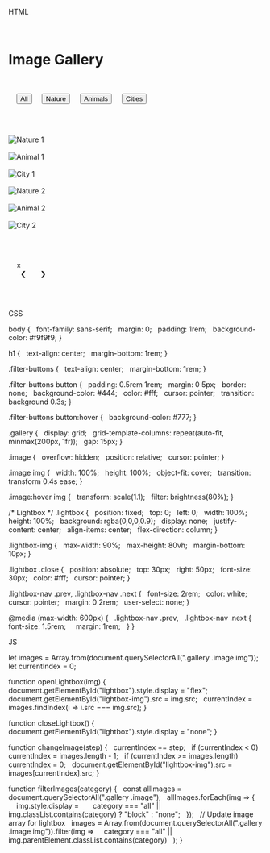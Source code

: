 HTML 

<!DOCTYPE html>
<html lang="en">
<head>
  <meta charset="UTF-8" />
  <meta name="viewport" content="width=device-width, initial-scale=1.0" />
  <title>Responsive Image Gallery</title>
  <link rel="stylesheet" href="style.css" />
</head>
<body>
  <h1>Image Gallery</h1>

  <!-- Filter Buttons -->
  <div class="filter-buttons">
    <button onclick="filterImages('all')">All</button>
    <button onclick="filterImages('nature')">Nature</button>
    <button onclick="filterImages('animals')">Animals</button>
    <button onclick="filterImages('cities')">Cities</button>
  </div>

  <!-- Image Grid -->
  <div class="gallery">
    <div class="image nature"><img src="nature1.jpg" alt="Nature 1" onclick="openLightbox(this)" /></div>
    <div class="image animals"><img src="animal1.jpg" alt="Animal 1" onclick="openLightbox(this)" /></div>
    <div class="image cities"><img src="city1.jpg" alt="City 1" onclick="openLightbox(this)" /></div>
    <div class="image nature"><img src="nature2.jpg" alt="Nature 2" onclick="openLightbox(this)" /></div>
    <div class="image animals"><img src="animal2.jpg" alt="Animal 2" onclick="openLightbox(this)" /></div>
    <div class="image cities"><img src="city2.jpg" alt="City 2" onclick="openLightbox(this)" /></div>
  </div>

  <!-- Lightbox -->
  <div id="lightbox" class="lightbox">
    <span class="close" onclick="closeLightbox()">&times;</span>
    <img class="lightbox-img" id="lightbox-img" />
    <div class="lightbox-nav">
      <span class="prev" onclick="changeImage(-1)">❮</span>
      <span class="next" onclick="changeImage(1)">❯</span>
    </div>
  </div>

  <script src="script.js"></script>
</body>
</html>

CSS

body {
  font-family: sans-serif;
  margin: 0;
  padding: 1rem;
  background-color: #f9f9f9;
}

h1 {
  text-align: center;
  margin-bottom: 1rem;
}

.filter-buttons {
  text-align: center;
  margin-bottom: 1rem;
}

.filter-buttons button {
  padding: 0.5rem 1rem;
  margin: 0 5px;
  border: none;
  background-color: #444;
  color: #fff;
  cursor: pointer;
  transition: background 0.3s;
}

.filter-buttons button:hover {
  background-color: #777;
}

.gallery {
  display: grid;
  grid-template-columns: repeat(auto-fit, minmax(200px, 1fr));
  gap: 15px;
}

.image {
  overflow: hidden;
  position: relative;
  cursor: pointer;
}

.image img {
  width: 100%;
  height: 100%;
  object-fit: cover;
  transition: transform 0.4s ease;
}

.image:hover img {
  transform: scale(1.1);
  filter: brightness(80%);
}

/* Lightbox */
.lightbox {
  position: fixed;
  top: 0;
  left: 0;
  width: 100%;
  height: 100%;
  background: rgba(0,0,0,0.9);
  display: none;
  justify-content: center;
  align-items: center;
  flex-direction: column;
}

.lightbox-img {
  max-width: 90%;
  max-height: 80vh;
  margin-bottom: 10px;
}

.lightbox .close {
  position: absolute;
  top: 30px;
  right: 50px;
  font-size: 30px;
  color: #fff;
  cursor: pointer;
}

.lightbox-nav .prev,
.lightbox-nav .next {
  font-size: 2rem;
  color: white;
  cursor: pointer;
  margin: 0 2rem;
  user-select: none;
}

@media (max-width: 600px) {
  .lightbox-nav .prev,
  .lightbox-nav .next {
    font-size: 1.5rem;
    margin: 1rem;
  }
}


JS

let images = Array.from(document.querySelectorAll(".gallery .image img"));
let currentIndex = 0;

function openLightbox(img) {
  document.getElementById("lightbox").style.display = "flex";
  document.getElementById("lightbox-img").src = img.src;
  currentIndex = images.findIndex(i => i.src === img.src);
}

function closeLightbox() {
  document.getElementById("lightbox").style.display = "none";
}

function changeImage(step) {
  currentIndex += step;
  if (currentIndex < 0) currentIndex = images.length - 1;
  if (currentIndex >= images.length) currentIndex = 0;
  document.getElementById("lightbox-img").src = images[currentIndex].src;
}

function filterImages(category) {
  const allImages = document.querySelectorAll(".gallery .image");
  allImages.forEach(img => {
    img.style.display =
      category === "all" || img.classList.contains(category) ? "block" : "none";
  });
  // Update image array for lightbox
  images = Array.from(document.querySelectorAll(".gallery .image img")).filter(img =>
    category === "all" || img.parentElement.classList.contains(category)
  );
}
